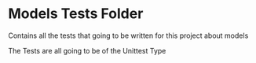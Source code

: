# Models Tests Folder
Contains all the tests that going to be written for this project about models

The Tests are all going to be of the Unittest Type
